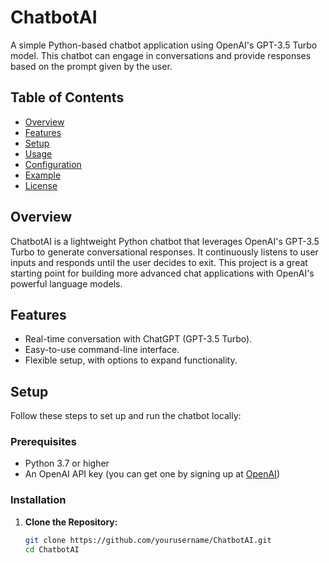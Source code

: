 # ChatbotAI

A simple Python-based chatbot application using OpenAI's GPT-3.5 Turbo model. This chatbot can engage in conversations and provide responses based on the prompt given by the user.

## Table of Contents
- [Overview](#overview)
- [Features](#features)
- [Setup](#setup)
- [Usage](#usage)
- [Configuration](#configuration)
- [Example](#example)
- [License](#license)

## Overview
ChatbotAI is a lightweight Python chatbot that leverages OpenAI's GPT-3.5 Turbo to generate conversational responses. It continuously listens to user inputs and responds until the user decides to exit. This project is a great starting point for building more advanced chat applications with OpenAI's powerful language models.

## Features
- Real-time conversation with ChatGPT (GPT-3.5 Turbo).
- Easy-to-use command-line interface.
- Flexible setup, with options to expand functionality.

## Setup
Follow these steps to set up and run the chatbot locally:

### Prerequisites
- Python 3.7 or higher
- An OpenAI API key (you can get one by signing up at [OpenAI](https://platform.openai.com/signup/))

### Installation
1. **Clone the Repository:**
   ```bash
   git clone https://github.com/yourusername/ChatbotAI.git
   cd ChatbotAI



